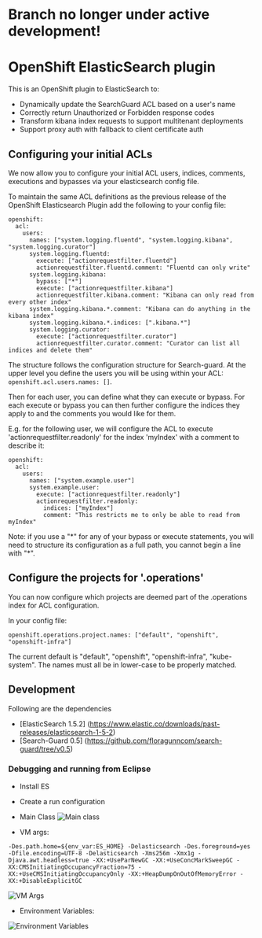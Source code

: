 # Branch no longer under active development!
# OpenShift ElasticSearch plugin
This is an OpenShift plugin to ElasticSearch to:

* Dynamically update the SearchGuard ACL based on a user's name
* Correctly return Unauthorized or Forbidden response codes
* Transform kibana index requests to support multitenant deployments
* Support proxy auth with fallback to client certificate auth

## Configuring your initial ACLs
We now allow you to configure your initial ACL users, indices, comments, executions and
bypasses via your elasticsearch config file.

To maintain the same ACL definitions as the previous release of the OpenShift
Elasticsearch Plugin add the following to your config file:
```
openshift:
  acl:
    users:
      names: ["system.logging.fluentd", "system.logging.kibana", "system.logging.curator"]
      system.logging.fluentd:
        execute: ["actionrequestfilter.fluentd"]
        actionrequestfilter.fluentd.comment: "Fluentd can only write"
      system.logging.kibana:
        bypass: ["*"]
        execute: ["actionrequestfilter.kibana"]
        actionrequestfilter.kibana.comment: "Kibana can only read from every other index"
      system.logging.kibana.*.comment: "Kibana can do anything in the kibana index"
      system.logging.kibana.*.indices: [".kibana.*"]
      system.logging.curator:
        execute: ["actionrequestfilter.curator"]
        actionrequestfilter.curator.comment: "Curator can list all indices and delete them"
```

The structure follows the configuration structure for Search-guard.
At the upper level you define the users you will be using within your ACL:
`openshift.acl.users.names: []`.

Then for each user, you can define what they can execute or bypass.  For each
execute or bypass you can then further configure the indices they apply to
and the comments you would like for them.

E.g. for the following user, we will configure the ACL to execute
'actionrequestfilter.readonly' for the index 'myIndex' with a comment to describe
it:
```
openshift:
  acl:
    users:
      names: ["system.example.user"]
      system.example.user:
        execute: ["actionrequestfilter.readonly"]
        actionrequestfilter.readonly:
          indices: ["myIndex"]
          comment: "This restricts me to only be able to read from myIndex"
```

Note: if you use a "\*" for any of your bypass or execute statements, you will need
to structure its configuration as a full path, you cannot begin a line with "\*".

## Configure the projects for '.operations'
You can now configure which projects are deemed part of the .operations index for ACL
configuration.

In your config file:
```
openshift.operations.project.names: ["default", "openshift", "openshift-infra"]
```

The current default is "default", "openshift", "openshift-infra", "kube-system".
The names must all be in lower-case to be properly matched.


## Development
Following are the dependencies

* [ElasticSearch 1.5.2] (https://www.elastic.co/downloads/past-releases/elasticsearch-1-5-2)
* [Search-Guard 0.5] (https://github.com/floragunncom/search-guard/tree/v0.5)

### Debugging and running from Eclipse

* Install ES

* Create a run configuration
 * Main Class
 ![Main class](images/eclipse_run_main.png)

 * VM args:

 ````-Des.path.home=${env_var:ES_HOME} -Delasticsearch -Des.foreground=yes -Dfile.encoding=UTF-8 -Delasticsearch -Xms256m -Xmx1g -Djava.awt.headless=true -XX:+UseParNewGC -XX:+UseConcMarkSweepGC -XX:CMSInitiatingOccupancyFraction=75 -XX:+UseCMSInitiatingOccupancyOnly -XX:+HeapDumpOnOutOfMemoryError -XX:+DisableExplicitGC````

![VM Args](images/eclipse_run_args.png)

 * Environment Variables:

![Environment Variables](images/eclipse_run_env.png)   

